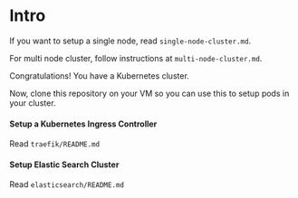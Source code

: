 # Intro

If you want to setup a single node, read `single-node-cluster.md`.

For multi node cluster, follow instructions at `multi-node-cluster.md`.

Congratulations! You have a Kubernetes cluster.

Now, clone this repository on your VM so you can use this to setup pods in your cluster.

#### Setup a Kubernetes Ingress Controller

Read `traefik/README.md`


#### Setup Elastic Search Cluster

Read `elasticsearch/README.md`


